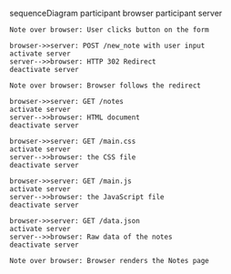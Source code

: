 sequenceDiagram
    participant browser
    participant server

    Note over browser: User clicks button on the form

    browser->>server: POST /new_note with user input
    activate server
    server-->>browser: HTTP 302 Redirect
    deactivate server

    Note over browser: Browser follows the redirect

    browser->>server: GET /notes
    activate server
    server-->>browser: HTML document
    deactivate server

    browser->>server: GET /main.css
    activate server
    server-->>browser: the CSS file
    deactivate server

    browser->>server: GET /main.js
    activate server
    server-->>browser: the JavaScript file
    deactivate server

    browser->>server: GET /data.json
    activate server
    server-->>browser: Raw data of the notes
    deactivate server

    Note over browser: Browser renders the Notes page
